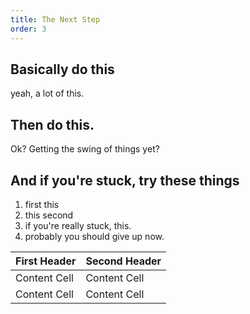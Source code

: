```yaml
---
title: The Next Step
order: 3
---
```


## Basically do this
yeah, a lot of this.

## Then do this.
Ok? Getting the swing of things yet?

## And if you're stuck, try these things

1. first this
2. this second
3. if you're really stuck, this.
4. probably you should give up now.


First Header  | Second Header
------------- | -------------
Content Cell  | Content Cell
Content Cell  | Content Cell
